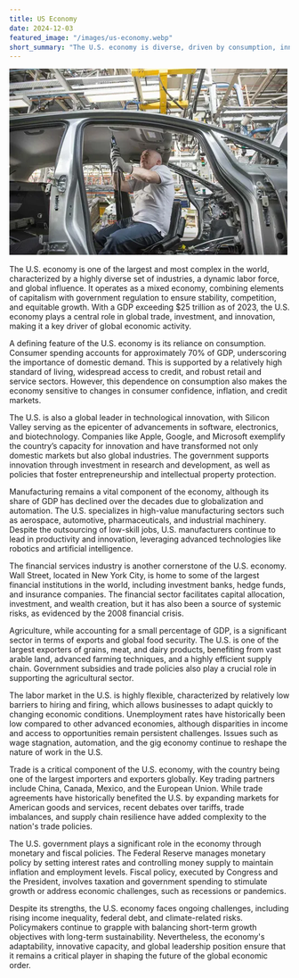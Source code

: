 ```yaml
---
title: US Economy
date: 2024-12-03
featured_image: "/images/us-economy.webp"
short_summary: "The U.S. economy is diverse, driven by consumption, innovation, and global trade."
---
```

![](/images/us-economy.webp)

The U.S. economy is one of the largest and most complex in the world, characterized by a highly diverse set of industries, a dynamic labor force, and global influence. It operates as a mixed economy, combining elements of capitalism with government regulation to ensure stability, competition, and equitable growth. With a GDP exceeding $25 trillion as of 2023, the U.S. economy plays a central role in global trade, investment, and innovation, making it a key driver of global economic activity.

A defining feature of the U.S. economy is its reliance on consumption. Consumer spending accounts for approximately 70% of GDP, underscoring the importance of domestic demand. This is supported by a relatively high standard of living, widespread access to credit, and robust retail and service sectors. However, this dependence on consumption also makes the economy sensitive to changes in consumer confidence, inflation, and credit markets.

The U.S. is also a global leader in technological innovation, with Silicon Valley serving as the epicenter of advancements in software, electronics, and biotechnology. Companies like Apple, Google, and Microsoft exemplify the country’s capacity for innovation and have transformed not only domestic markets but also global industries. The government supports innovation through investment in research and development, as well as policies that foster entrepreneurship and intellectual property protection.

Manufacturing remains a vital component of the economy, although its share of GDP has declined over the decades due to globalization and automation. The U.S. specializes in high-value manufacturing sectors such as aerospace, automotive, pharmaceuticals, and industrial machinery. Despite the outsourcing of low-skill jobs, U.S. manufacturers continue to lead in productivity and innovation, leveraging advanced technologies like robotics and artificial intelligence.

The financial services industry is another cornerstone of the U.S. economy. Wall Street, located in New York City, is home to some of the largest financial institutions in the world, including investment banks, hedge funds, and insurance companies. The financial sector facilitates capital allocation, investment, and wealth creation, but it has also been a source of systemic risks, as evidenced by the 2008 financial crisis.

Agriculture, while accounting for a small percentage of GDP, is a significant sector in terms of exports and global food security. The U.S. is one of the largest exporters of grains, meat, and dairy products, benefiting from vast arable land, advanced farming techniques, and a highly efficient supply chain. Government subsidies and trade policies also play a crucial role in supporting the agricultural sector.

The labor market in the U.S. is highly flexible, characterized by relatively low barriers to hiring and firing, which allows businesses to adapt quickly to changing economic conditions. Unemployment rates have historically been low compared to other advanced economies, although disparities in income and access to opportunities remain persistent challenges. Issues such as wage stagnation, automation, and the gig economy continue to reshape the nature of work in the U.S.

Trade is a critical component of the U.S. economy, with the country being one of the largest importers and exporters globally. Key trading partners include China, Canada, Mexico, and the European Union. While trade agreements have historically benefited the U.S. by expanding markets for American goods and services, recent debates over tariffs, trade imbalances, and supply chain resilience have added complexity to the nation's trade policies.

The U.S. government plays a significant role in the economy through monetary and fiscal policies. The Federal Reserve manages monetary policy by setting interest rates and controlling money supply to maintain inflation and employment levels. Fiscal policy, executed by Congress and the President, involves taxation and government spending to stimulate growth or address economic challenges, such as recessions or pandemics.

Despite its strengths, the U.S. economy faces ongoing challenges, including rising income inequality, federal debt, and climate-related risks. Policymakers continue to grapple with balancing short-term growth objectives with long-term sustainability. Nevertheless, the economy's adaptability, innovative capacity, and global leadership position ensure that it remains a critical player in shaping the future of the global economic order.